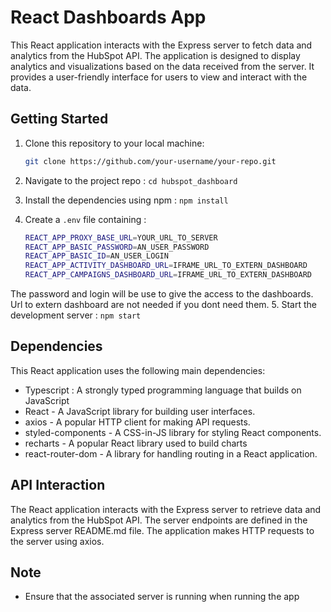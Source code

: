 # React Dashboards App

This React application interacts with the Express server to fetch data and analytics from the HubSpot API. The application is designed to display analytics and visualizations based on the data received from the server. It provides a user-friendly interface for users to view and interact with the data.

## Getting Started

1. Clone this repository to your local machine:

   ```bash
   git clone https://github.com/your-username/your-repo.git
2. Navigate to the project repo : `cd hubspot_dashboard`
3. Install the dependencies using npm : `npm install`
4. Create a `.env` file containing :
   ```bash
   REACT_APP_PROXY_BASE_URL=YOUR_URL_TO_SERVER
   REACT_APP_BASIC_PASSWORD=AN_USER_PASSWORD
   REACT_APP_BASIC_ID=AN_USER_LOGIN
   REACT_APP_ACTIVITY_DASHBOARD_URL=IFRAME_URL_TO_EXTERN_DASHBOARD
   REACT_APP_CAMPAIGNS_DASHBOARD_URL=IFRAME_URL_TO_EXTERN_DASHBOARD
The password and login will be use to give the access to the dashboards. Url to extern dashboard are not needed if you dont need them.
5. Start the development server : `npm start`

## Dependencies

This React application uses the following main dependencies:
- Typescript : A strongly typed programming language that builds on JavaScript
- React - A JavaScript library for building user interfaces.
- axios - A popular HTTP client for making API requests.
- styled-components - A CSS-in-JS library for styling React components.
- recharts - A popular React library used to build charts
- react-router-dom - A library for handling routing in a React application.

## API Interaction

The React application interacts with the Express server to retrieve data and analytics from the HubSpot API. The server endpoints are defined in the Express server README.md file. The application makes HTTP requests to the server using axios.

## Note

- Ensure that the associated server is running when running the app
